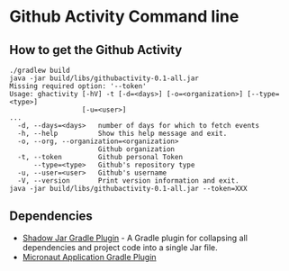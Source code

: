 # Github Activity Command line

## How to get the Github Activity

```
./gradlew build
java -jar build/libs/githubactivity-0.1-all.jar 
Missing required option: '--token'
Usage: ghactivity [-hV] -t [-d=<days>] [-o=<organization>] [--type=<type>]
                  [-u=<user>]
...
  -d, --days=<days>   number of days for which to fetch events
  -h, --help          Show this help message and exit.
  -o, --org, --organization=<organization>
                      Github organization
  -t, --token         Github personal Token
      --type=<type>   Github's repository type
  -u, --user=<user>   Github's username
  -V, --version       Print version information and exit.
java -jar build/libs/githubactivity-0.1-all.jar --token=XXX
```

## Dependencies

- [Shadow Jar Gradle Plugin](https://plugins.gradle.org/plugin/com.github.johnrengelman.shadow) - A Gradle plugin for collapsing all dependencies and project code into a single Jar file.
- [Micronaut Application Gradle Plugin](https://plugins.gradle.org/plugin/io.micronaut.application)


